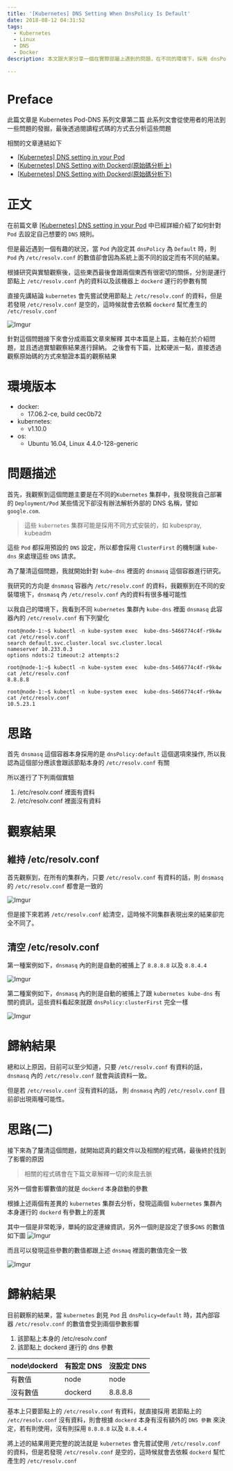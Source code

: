 ```yaml
---
title: '[Kubernetes] DNS Setting When DnsPolicy Is Default'
date: 2018-08-12 04:31:52
tags:
  - Kubernetes
  - Linux
  - DNS
  - Docker
description: 本文跟大家分享一個在實際部屬上遇到的問題，在不同的環境下，採用 dnsPolicy:Default 設定的 Kubernetes Pod 裡面所設定的 DNS Server 卻是完全不同的. 根據實際研究與觀察後，發現這個數字並不是單單的依靠 kubernetes 去處理，實際上也跟 Docker 本身如何去設定容器的 dns 也有關係，這部分就包含了宿主機的 /etc/resolv.conf 以及宿主機上 Docker 運行時的參數. 本文會先介紹這個問題，並且分享解決問題的思路以致於最後可以得到這個結論。

---
```


# Preface
此篇文章是 Kubernetes Pod-DNS 系列文章第二篇
此系列文會從使用者的用法到一些問題的發掘，最後透過閱讀程式碼的方式去分析這些問題

相關的文章連結如下
- [[Kubernetes] DNS setting in your Pod](https://www.hwchiu.com/docs/2018/kubernetes-dns)
- [[Kubernetes] DNS Setting with Dockerd(原始碼分析上)](https://www.hwchiu.com/docs/2018/kubernetes-dns-iii)
- [[Kubernetes] DNS Setting with Dockerd(原始碼分析下)](https://www.hwchiu.com/docs/2018/kubernetes-dns-iiii)

# 正文

在前篇文章
[[Kubernetes] DNS setting in your Pod](https://www.hwchiu.com/kubernetes-dns.html) 中已經詳細介紹了如何針對 `Pod` 去設定自己想要的 `DNS` 規則。

但是最近遇到一個有趣的狀況，當 `Pod` 內設定其 `dnsPolicy` 為 `Default` 時，則 `Pod` 內 `/etc/resolv.conf` 的數值卻會因為系統上面不同的設定而有不同的結果。

根據研究與實驗觀察後，這些東西最後會跟兩個東西有很密切的關係，分別是運行節點上 `/etc/resolv.conf` 內的資料以及該機器上 `dockerd` 運行的參數有關

直接先講結論
`kubernetes` 會先嘗試使用節點上 `/etc/resolv.conf` 的資料，但是若發現 `/etc/resolv.conf` 是空的，這時候就會去依賴 `dockerd` 幫忙產生的 `/etc/resolv.conf`

![Imgur](https://i.imgur.com/zzTxjSY.png)

針對這個問題接下來會分成兩篇文章來解釋
其中本篇是上篇，主軸在於介紹問題，並且透過實驗觀察結果進行歸納。
之後會有下篇，比較硬派一點，直接透過觀察原始碼的方式來驗證本篇的觀察結果


# 環境版本
- docker:
    - 17.06.2-ce, build cec0b72
- kubernetes:
    - v1.10.0
- os:
    - Ubuntu 16.04, Linux 4.4.0-128-generic

# 問題描述

首先，我觀察到這個問題主要是在不同的`Kubernetes` 集群中，我發現我自己部署的 `Deployment/Pod` 某些情況下卻沒有辦法解析外部的 DNS 名稱，譬如 `google.com`.
> 這些 `kubernetes` 集群可能是採用不同方式安裝的，如 kubespray, kubeadm


這些 `Pod` 都採用預設的 `DNS` 設定，所以都會採用 `ClusterFirst` 的機制讓 `kube-dns` 來處理這些 `DNS` 請求。

為了釐清這個問題，我就開始針對 `kube-dns` 裡面的 `dnsmasq` 這個容器進行研究。

我研究的方向是 `dnsmasq` 容器內 `/etc/resolv.conf` 的資料，我觀察到在不同的安裝環境下，`dnsmasq` 內 `/etc/resolv.conf` 內的資料有很多種可能性

以我自己的環境下，我看到不同 `kubernetes` 集群內 `kube-dns` 裡面 `dnsmasq`  此容器內的 `/etc/resolv.conf` 有下列變化

```shell=
root@node-1:~$ kubectl -n kube-system exec  kube-dns-5466774c4f-r9k4w cat /etc/resolv.conf
search default.svc.cluster.local svc.cluster.local
nameserver 10.233.0.3
options ndots:2 timeout:2 attempts:2
```

```shell=
root@node-1:~$ kubectl -n kube-system exec  kube-dns-5466774c4f-r9k4w cat /etc/resolv.conf
8.8.8.8
```

```shell=
root@node-1:~$ kubectl -n kube-system exec  kube-dns-5466774c4f-r9k4w cat /etc/resolv.conf
10.5.23.1
```

# 思路
首先 `dnsmasq` 這個容器本身採用的是 `dnsPolicy:default` 這個選項來操作, 所以我認為這個部分應該會跟該節點本身的 `/etc/resolv.conf` 有關

所以進行了下列兩個實驗
1. /etc/resolv.conf 裡面有資料
2. /etc/resolv.conf 裡面沒有資料

# 觀察結果
## 維持 /etc/resolv.conf

首先觀察到，在所有的集群內，只要 `/etc/resolv.conf`  有資料的話，則 `dnsmasq` 的 `/etc/resolv.conf` 都會是一致的

![Imgur](https://i.imgur.com/h8cHkH2.png)

但是接下來若將 `/etc/resolv.conf` 給清空，這時候不同集群表現出來的結果卻完全不同了。


## 清空 /etc/resolv.conf
第一種案例如下，`dnsmasq` 內的則是自動的被捕上了 `8.8.8.8` 以及  `8.8.4.4`

![Imgur](https://i.imgur.com/Ms0wDUs.png)

第二種案例如下，`dnsmasq` 內的則是自動的被捕上了跟 `kubernetes kube-dns` 有關的資訊，這些資料看起來就跟 `dnsPolicy:clusterFirst` 完全一樣

![Imgur](https://i.imgur.com/owfBHyw.png)

# 歸納結果

總和以上原因，目前可以至少知道，只要 `/etc/resolv.conf` 有資料的話， `dnsmasq` 內的 `/etc/resolv.conf` 就會與該資料一致。

但是若 `/etc/resolv.conf` 沒有資料的話， 則 `dnsmasq` 內的 `/etc/resolv.conf` 目前卻出現兩種可能性。


# 思路(二)

接下來為了釐清這個問題，就開始認真的翻文件以及相關的程式碼，最後終於找到了影響的原因
> 相關的程式碼會在下篇文章解釋一切的來龍去脈

另外一個會影響數值的就是 `dockerd` 本身啟動的參數

根據上述兩個有差異的 `kubernetes` 集群去分析，發現這兩個 `kubernetes` 集群內本身運行的 `dockerd` 有參數上的差異


其中一個是非常乾淨，單純的設定連線資訊，另外一個則是設定了很多`DNS` 的數值
如下圖
![Imgur](https://i.imgur.com/dAPbB65.png)

而且可以發現這些參數的數值都跟上述 `dnsmaq` 裡面的數值完全一致

![Imgur](https://i.imgur.com/owfBHyw.png)


# 歸納結果

目前觀察的結果，當 `kubernetes` 創見 `Pod` 且 `dnsPolicy=default` 時，其內部容器 `/etc/resolv.conf` 的數值會受到兩個參數影響

1. 該節點上本身的 /etc/resolv.conf
2. 該節點上 dockerd 運行的 dns 參數


| node\dockerd | 有設定 DNS | 沒設定 DNS|
| -------- | -------- | -------- |
| 有數值     | node     | node     |
| 沒有數值  | dockerd     | 8.8.8.8     |

基本上只要節點上的 `/etc/resolv.conf` 有資料，就直接採用
若節點上的 `/etc/resolv.conf` 沒有資料，則會根據 `dockerd` 本身有沒有額外的 `DNS 參數` 來決定，若有則使用，沒有則採用 `8.8.8.8` 以及 `8.8.4.4`


將上述的結果用更完整的說法就是
`kubernetes` 會先嘗試使用 `/etc/resolv.conf` 的資料，但是若發現 `/etc/resolv.conf` 是空的，這時候就會去依賴 `dockerd` 幫忙產生的 `/etc/resolv.conf`

